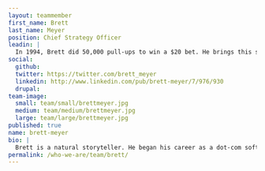 ```yaml
---
layout: teammember
first_name: Brett
last_name: Meyer
position: Chief Strategy Officer
leadin: |
  In 1994, Brett did 50,000 pull-ups to win a $20 bet. He brings this same level of drive to his communications consulting. As our content strategist, Brett helps our clients craft compelling messages and measure the success of their digital campaigns.
social:
  github:
  twitter: https://twitter.com/brett_meyer
  linkedin: http://www.linkedin.com/pub/brett-meyer/7/976/930
  drupal:
team-image:
  small: team/small/brettmeyer.jpg
  medium: team/medium/brettmeyer.jpg
  large: team/large/brettmeyer.jpg
published: true
name: brett-meyer
bio: |
  Brett is a natural storyteller. He began his career as a dot-com software developer. He and his wife then spent two years in Mali with the Peace Corps, where he trained grassroots organizations in technology and media. Following this experience, Brett served as Communications Director at the Nonprofit Technology Network for six years, helping grow NTEN’s community from a few thousand to over 50,000 engaged participants. Having worked in the nonprofit sector for so long, he has a deep understanding of the communications and fundraising challenges that our clients face. Brett is uniquely positioned to help them build comprehensive multi-channel marketing plans. He's also the only person in the office to have worked at a radio station in West Africa.
permalink: /who-we-are/team/brett/
---
```

